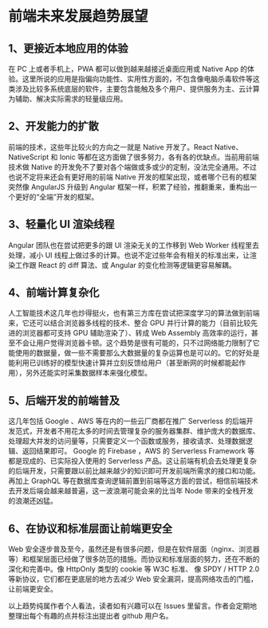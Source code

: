 # 前端未来发展趋势展望
## 1、更接近本地应用的体验
在 PC 上或者手机上，PWA 都可以做到越来越接近桌面应用或 Native App 的体验。这里所说的应用是指偏向功能性、实用性方面的，不包含像电脑杀毒软件等这类涉及比较多系统底层的软件，主要包含能触及多个用户、提供服务为主、云计算为辅助、解决实际需求的轻量级应用。  

## 2、开发能力的扩散
前端的技术，这些年比较火的方向之一就是 Native 开发了。React Native、NativeScript 和 Ionic 等都在这方面做了很多努力，各有各的优缺点。当前用前端技术做 Native 的开发免不了要对各个端做或多或少的定制，没法完全通用。不过也说不定将来还会有更好用的前端 Native 开发的框架出现，或者哪个已有的框架突然像 AngularJS 升级到 Angular 框架一样，积累了经验，推翻重来，重构出一个更好的“全端”开发的框架。  

## 3、轻量化 UI 渲染线程
Angular 团队也在尝试把更多的跟 UI 渲染无关的工作移到 Web Worker 线程里去处理，减小 UI 线程上做过多的计算。也说不定过些年会有相关的标准出来，让渲染工作跟  React 的 diff 算法、或 Angular 的变化检测等逻辑更容易解耦。  

## 4、前端计算复杂化
人工智能技术这几年也炒得挺火，也有第三方库在尝试把深度学习的算法做到前端来，它还可以结合浏览器多线程的技术、整合 GPU 并行计算的能力（目前比较先进的浏览器都可支持 GPU 辅助渲染了）、转成 Web Assembly 高效率的运行，甚至不会让用户觉得浏览器卡顿。这个趋势是很有可能的，只不过网络能力限制了它能使用的数据量，做一些不需要那么大数据量的复杂运算也是可以的。它的好处是能利用已训练好的模型快速计算并立刻反馈给用户（甚至断网的时候都能起作用），另外还能实时采集数据样本来强化模型。  

## 5、后端开发的前端普及
这几年包括 Google 、AWS 等在内的一些云厂商都在推广 Serverless 的后端开发范式，开发者不用花太多的时间去管理复杂的服务器集群、维护庞大的数据库、处理超大并发的访问量等，只需要定义一个函数或服务，接收请求、处理数据逻辑、返回结果即可。 Google 的 Firebase ，AWS 的 Serverless Framework  等都是现成的、已实际投入使用的 Serverless 产品。这让前端有机会去处理更复杂的后端开发，只需要跟以前比越来越少的知识即可开发前端所需求的接口和功能。再加上 GraphQL 等在数据库查询逻辑前置到前端等这方面的尝试，相信前端技术去开发后端会越来越普遍，这一波浪潮可能会来的比当年 Node 带来的全栈开发的浪潮还凶猛。  

## 6、在协议和标准层面让前端更安全
Web 安全逐步普及至今，虽然还是有很多问题，但是在软件层面（nginx、浏览器等）和框架层面已经做了很多防范的措施。而协议和标准层面的努力，还在不断的深化和完善中。像 HttpOnly 类型的 cookie 等 W3C 标准、 像 SPDY / HTTP 2.0 等新协议，它们都在更底层的地方去减少 Web 安全漏洞，提高网络攻击的门槛，让前端更安全。  


以上趋势纯属作者个人看法，读者如有兴趣可以在 Issues 里留言。作者会定期地整理出每个有趣的点并标注出提出者 github 用户名。
